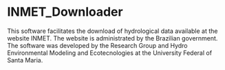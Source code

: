 # INMET_Downloader
This software facilitates the download of hydrological data available at the website INMET. The website is administrated by the Brazilian government.  The software was developed by the Research Group and Hydro Environmental Modeling and Ecotecnologies at the University Federal of Santa Maria.   
